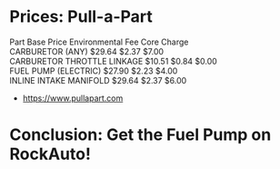 # Prices: Pull-a-Part
Part                        Base Price  Environmental Fee Core Charge  
CARBURETOR (ANY)            $29.64      $2.37             $7.00  
CARBURETOR THROTTLE LINKAGE $10.51      $0.84             $0.00  
FUEL PUMP (ELECTRIC)        $27.90      $2.23             $4.00  
INLINE INTAKE MANIFOLD      $29.64      $2.37             $6.00  

- https://www.pullapart.com

# Conclusion: Get the Fuel Pump on RockAuto!
